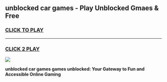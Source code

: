 
## unblocked car games - Play Unblocked Gmaes & Free
<h3>
<a href="https://premium.freeplayer.one?title=unblocked_car_games&ref=20F">CLICK TO PLAY</a></h3>
<hr>

<h3>
<a href="https://premium.freeplayer.one?title=unblocked_car_games&ref=20F">CLICK 2 PLAY</a>
  
</h3>

<a href="https://premium.freeplayer.one?title=unblocked_car_games&ref=20F/"><img src="https://clearcache.store/games.png"></a>


**unblocked car games games unblocked: Your Gateway to Fun and Accessible Online Gaming**
